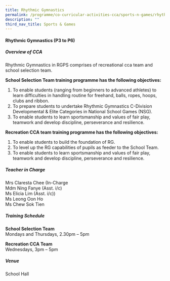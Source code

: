 ```yaml
---
title: Rhythmic Gymnastics
permalink: /programme/co-curricular-activities-cca/sports-n-games/rhythmic-gymnastics/
description: ""
third_nav_title: Sports & Games
---
```

#### **Rhythmic Gymnastics  (P3 to P6)**

##### **Overview of CCA**

Rhythmic Gymnastics in RGPS comprises of recreational cca team and school selection team. 

**School Selection Team training programme has the following objectives:** 
1. To enable students (ranging from beginners to advanced athletes) to learn difficulties in handling routine for freehand, balls, ropes, hoops, clubs and ribbon.
2. To prepare students to undertake Rhythmic Gymnastics C-Division Developmental & Elite Categories in National School Games (NSG).
3. To enable students to learn sportsmanship and values of fair play, teamwork and develop discipline, perseverance and resilience.

**Recreation CCA team training programme has the following objectives:**
1. To enable students to build the foundation of RG.
2. To level up the RG capabilities of pupils as feeder to the School Team.
3. To enable students to learn sportsmanship and values of fair play, teamwork and develop discipline, perseverance and resilience. 


##### **Teacher in Charge**

Mrs Claresta Chee (In-Charge<br>
Mdm Ning Fanye (Asst. i/c)<br>
Ms Elicia Lim (Asst. i/c))<br>
Ms Leong Oon Ho <br>
Ms Chew Sok Tien 

##### **Training Schedule**  

**School Selection Team**<br>
Mondays and Thursdays, 2.30pm – 5pm

**Recreation CCA Team**<br>
Wednesdays, 3pm – 5pm

##### **Venue**
School Hall